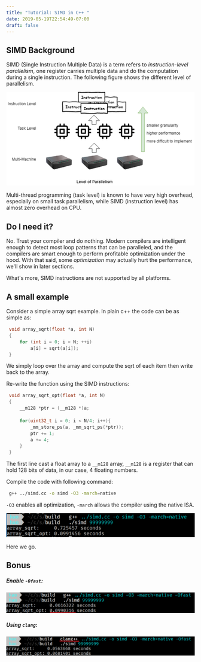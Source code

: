 ```yaml
---
title: "Tutorial: SIMD in C++ "
date: 2019-05-19T22:54:49-07:00
draft: false 
---
```


## SIMD Background
SIMD (Single Instruction Multiple Data) is a term refers to *instruction-level parallelism*, one register carries multiple data and do the computation during a single instruction. The following figure shows the different level of parallelism.

![level-para](/img/level-para.png)

Multi-thread programming (task level) is known to have very high overhead, especially on small task parallelism, while SIMD (instruction level) has almost zero overhead on CPU.



## Do I need it?

No. Trust your compiler and do nothing. Modern compilers are intelligent enough to detect most loop patterns that can be paralleled, and the compilers are smart enough to perform profitable optimization under the hood. With that said, some *optimization* may actually hurt the performance, we'll show in later sections.

What's more, SIMD instructions are not supported by all platforms. 



## A small example

Consider a simple array sqrt example. In plain c++ the code can be as simple as:

```c++
 void array_sqrt(float *a, int N)
 {
     for (int i = 0; i < N; ++i)
         a[i] = sqrt(a[i]);
 }

```

We simply loop over the array and compute the sqrt of each item then write back to the array.

Re-write the function using the SIMD instructions:

```c++
 void array_sqrt_opt(float *a, int N)
 {
     __m128 *ptr = (__m128 *)a;

     for(uint32_t i = 0; i < N/4; i++){
         _mm_store_ps(a, _mm_sqrt_ps(*ptr));
         ptr += 1;
         a += 4;
     }
 }

```

The first line cast a float array to a `__m128` array, `__m128` is a register that can hold 128 bits of data, in our case, 4 floating numbers.

Compile the code with following command:

```bash
 g++ ../simd.cc -o simd -O3 -march=native
```

`-O3` enables all optimization, `-march` allows the compiler using the native ISA.

![1558335250057](/img/1558335250057.png)

Here we go.





## Bonus

##### Enable `-Ofast`:

![1558335420257](/img/1558335420257.png)



##### Using `clang`:

![1558335477506](/img/1558335477506.png)